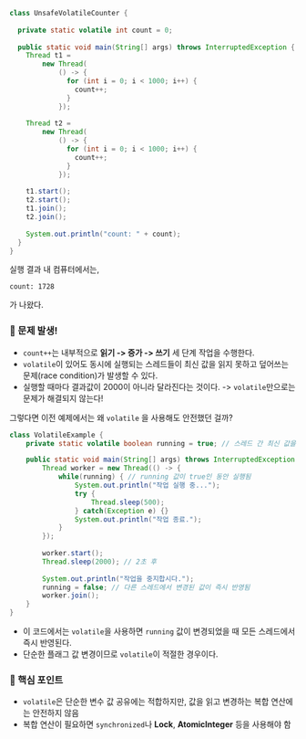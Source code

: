 ```java
class UnsafeVolatileCounter {  
  
  private static volatile int count = 0;  
  
  public static void main(String[] args) throws InterruptedException {  
    Thread t1 =  
        new Thread(  
            () -> {  
              for (int i = 0; i < 1000; i++) {  
                count++;  
              }  
            });  
  
    Thread t2 =  
        new Thread(  
            () -> {  
              for (int i = 0; i < 1000; i++) {  
                count++;  
              }  
            });  
  
    t1.start();  
    t2.start();  
    t1.join();  
    t2.join();  
  
    System.out.println("count: " + count);  
  }  
}
```

실행 결과 내 컴퓨터에서는,

```text
count: 1728
```
가 나왔다.

### 🚨 문제 발생!
- `count++`는 내부적으로 **읽기 -> 증가 -> 쓰기** 세 단계 작업을 수행한다.
- `volatile`이 있어도 동시에 실행되는 스레드들이 최신 값을 읽지 못하고 덮어쓰는 문제(race condition)가 발생할 수 있다.
- 실행할 때마다 결과값이 2000이 아니라 달라진다는 것이다. -> `volatile`만으로는 문제가 해결되지 않는다!


그렇다면 이전 예제에서는 왜 `volatile` 을 사용해도 안전했던 걸까?

```java
class VolatileExample {
	private static volatile boolean running = true; // 스레드 간 최신 값을 공유

	public static void main(String[] args) throws InterruptedException {
		Thread worker = new Thread(() -> {
			while(running) { // running 값이 true인 동안 실행됨
				System.out.println("작업 실행 중...");
				try {
					Thread.sleep(500);
				} catch(Exception e) {}
				System.out.println("작업 종료.");
			}
		});
		
		worker.start();
		Thread.sleep(2000); // 2초 후
		
		System.out.println("작업을 중지합시다.");
		running = false; // 다른 스레드에서 변경된 값이 즉시 반영됨
		worker.join();
	}
}
```

- 이 코드에서는 `volatile`을 사용하면 `running` 값이 변경되었을 때 모든 스레드에서 즉시 반영된다.
- 단순한 플래그 값 변경이므로 `volatile`이 적절한 경우이다.

### 🔑 핵심 포인트
- `volatile`은 단순한 변수 값 공유에는 적합하지만, 값을 읽고 변경하는 복합 연산에는 안전하지 않음
- 복합 연산이 필요하면 `synchronized`나 **Lock**, **AtomicInteger** 등을 사용해야 함